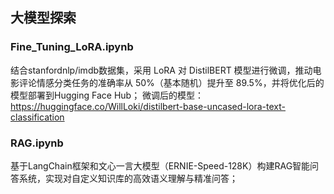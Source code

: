 ## 大模型探索

### Fine_Tuning_LoRA.ipynb
结合stanfordnlp/imdb数据集，采用 LoRA 对 DistilBERT 模型进行微调，推动电影评论情感分类任务的准确率从 50%（基本随机）提升至 89.5%，并将优化后的模型部署到Hugging Face Hub；
微调后的模型：https://huggingface.co/WillLoki/distilbert-base-uncased-lora-text-classification

### RAG.ipynb
基于LangChain框架和文心一言大模型（ERNIE-Speed-128K）构建RAG智能问答系统，实现对自定义知识库的高效语义理解与精准问答；
